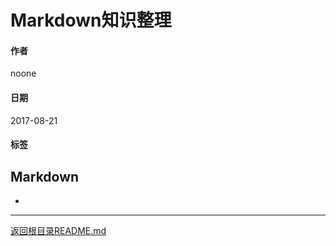 # Markdown知识整理

#### 作者
noone

#### 日期
2017-08-21

#### 标签
 Markdown
---
- 
---
[返回根目录README.md](../README.md)
